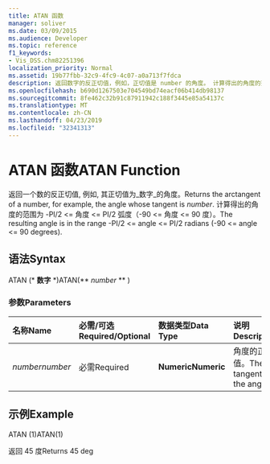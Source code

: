 ```yaml
---
title: ATAN 函数
manager: soliver
ms.date: 03/09/2015
ms.audience: Developer
ms.topic: reference
f1_keywords:
- Vis_DSS.chm82251396
localization_priority: Normal
ms.assetid: 19b77fbb-32c9-4fc9-4c07-a0a713f7fdca
description: 返回数字的反正切值，例如，正切值是 number 的角度。 计算得出的角度的范围为 -PI/2 <= 角度 <= PI/2 弧度（-90 <= 角度 <= 90 度）。
ms.openlocfilehash: b690d1267503e704549bd74eacf06b414db98137
ms.sourcegitcommit: 8fe462c32b91c87911942c188f3445e85a54137c
ms.translationtype: MT
ms.contentlocale: zh-CN
ms.lasthandoff: 04/23/2019
ms.locfileid: "32341313"
---
```

# <a name="atan-function"></a><span data-ttu-id="48be8-104">ATAN 函数</span><span class="sxs-lookup"><span data-stu-id="48be8-104">ATAN Function</span></span>

<span data-ttu-id="48be8-105">返回一个数的反正切值, 例如, 其正切值为_数字_的角度。</span><span class="sxs-lookup"><span data-stu-id="48be8-105">Returns the arctangent of a number, for example, the angle whose tangent is  _number_.</span></span> <span data-ttu-id="48be8-106">计算得出的角度的范围为 -PI/2 <= 角度 <= PI/2 弧度（-90 <= 角度 <= 90 度）。</span><span class="sxs-lookup"><span data-stu-id="48be8-106">The resulting angle is in the range -PI/2 <= angle <= PI/2 radians (-90 <= angle <= 90 degrees).</span></span> 
  
## <a name="syntax"></a><span data-ttu-id="48be8-107">语法</span><span class="sxs-lookup"><span data-stu-id="48be8-107">Syntax</span></span>

<span data-ttu-id="48be8-108">ATAN (\* **数字** \*)</span><span class="sxs-lookup"><span data-stu-id="48be8-108">ATAN(\*\* *number* \*\* )</span></span> 
  
### <a name="parameters"></a><span data-ttu-id="48be8-109">参数</span><span class="sxs-lookup"><span data-stu-id="48be8-109">Parameters</span></span>

|<span data-ttu-id="48be8-110">**名称**</span><span class="sxs-lookup"><span data-stu-id="48be8-110">**Name**</span></span>|<span data-ttu-id="48be8-111">**必需/可选**</span><span class="sxs-lookup"><span data-stu-id="48be8-111">**Required/Optional**</span></span>|<span data-ttu-id="48be8-112">**数据类型**</span><span class="sxs-lookup"><span data-stu-id="48be8-112">**Data Type**</span></span>|<span data-ttu-id="48be8-113">**说明**</span><span class="sxs-lookup"><span data-stu-id="48be8-113">**Description**</span></span>|
|:-----|:-----|:-----|:-----|
| <span data-ttu-id="48be8-114">_number_</span><span class="sxs-lookup"><span data-stu-id="48be8-114">_number_</span></span> <br/> |<span data-ttu-id="48be8-115">必需</span><span class="sxs-lookup"><span data-stu-id="48be8-115">Required</span></span>  <br/> |<span data-ttu-id="48be8-116">**Numeric**</span><span class="sxs-lookup"><span data-stu-id="48be8-116">**Numeric**</span></span> <br/> |<span data-ttu-id="48be8-117">角度的正切值。</span><span class="sxs-lookup"><span data-stu-id="48be8-117">The tangent of the angle.</span></span>  <br/> |
   
## <a name="example"></a><span data-ttu-id="48be8-118">示例</span><span class="sxs-lookup"><span data-stu-id="48be8-118">Example</span></span>

<span data-ttu-id="48be8-119">ATAN (1)</span><span class="sxs-lookup"><span data-stu-id="48be8-119">ATAN(1)</span></span> 
  
<span data-ttu-id="48be8-120">返回 45 度</span><span class="sxs-lookup"><span data-stu-id="48be8-120">Returns 45 deg</span></span> 
  

